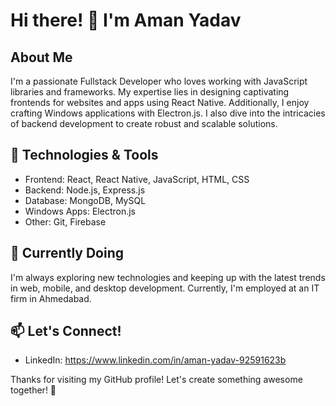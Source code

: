 # Hi there! 👋 I'm Aman Yadav

## About Me
I'm a passionate Fullstack Developer who loves working with JavaScript libraries and frameworks. My expertise lies in designing captivating frontends for 
websites and apps using React Native. Additionally, I enjoy crafting Windows applications with Electron.js. I also dive into the intricacies of backend development 
to create robust and scalable solutions.

## 🚀 Technologies & Tools
- Frontend: React, React Native, JavaScript, HTML, CSS
- Backend: Node.js, Express.js
- Database: MongoDB, MySQL
- Windows Apps: Electron.js
- Other: Git, Firebase

## 🌱 Currently Doing
I'm always exploring new technologies and keeping up with the latest trends in web, mobile, and desktop development. Currently, I'm employed at an IT firm in Ahmedabad.

## 📫 Let's Connect!
- LinkedIn: https://www.linkedin.com/in/aman-yadav-92591623b

Thanks for visiting my GitHub profile! Let's create something awesome together! 🚀

